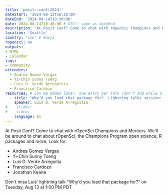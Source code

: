 ```yaml
---
title: 'posit::conf(2024)'
dateStart: '2024-08-12T16:10:00'
dateEnd: '2024-08-14T19:30:00'
date: 2024-08-14T19:30:00 # UTC!! same as dateEnd
description: "At Posit Conf? Come to chat with rOpenSci Champions and Mentors"
location: 'Seattle'
country: '🇺🇸' # emoji
ropensci: no
outputs: 
- HTML
- Calendar 
tags: 
- community
attendees:
  - Andrea Gomez Vargas
  - Yi-Chin Sunny Tseng
  - Luis D. Verde Arregoitia
  - Francisco Cardozo
resources: # can be added later, one entry per talk (don't add while still empty, add once there are resources)
  - title: "Why’d you load that package for?. Lightning talks session: Tuesday, Aug 13 1:00 PM PDT"
    speaker: Luis D. Verde Arregoitia
#    slides: 
#    video: 
    language: en
---
```


At Posit Conf? Come to chat with rOpenSci Champions and Mentors. We'll be around to chat about rOpenSci, the Champions Program open science, R packages and more.  Look for:

  - Andrea Gomez Vargas
  - Yi-Chin Sunny Tseng
  - Luis D. Verde Arregoitia
  - Francisco Cardozo
  - Jonathan Keane

Don't miss Luis' lightning talk "Why’d you load that package for?" on Tuesday, Aug 13 at 1:00 PM PDT


